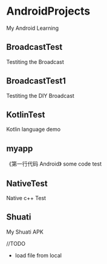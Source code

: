 # AndroidProjects
My Android Learning

## BroadcastTest

Testiting the  Broadcast

## BroadcastTest1

Testiting the DIY Broadcast

## KotlinTest

Kotlin language demo

## myapp 

《第一行代码 Android》 some code test

## NativeTest

Native c++ Test

## Shuati

My Shuati APK

//TODO

* load file from local